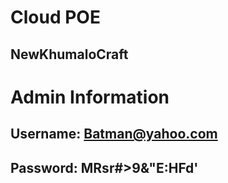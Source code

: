 # Cloud POE

## NewKhumaloCraft 



# Admin Information
## Username: Batman@yahoo.com
## Password: MRsr#>9&"E:HFd'
